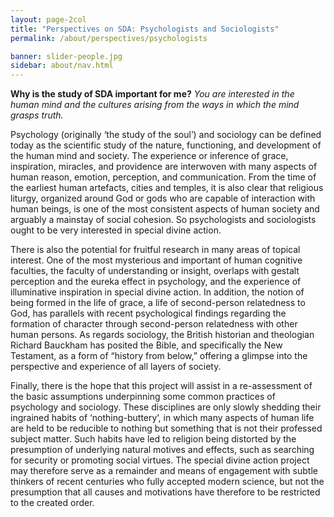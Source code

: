 ```yaml
---
layout: page-2col
title: "Perspectives on SDA: Psychologists and Sociologists"
permalink: /about/perspectives/psychologists

banner: slider-people.jpg
sidebar: about/nav.html
---
```

**Why is the study of SDA important for me?**
*You are interested in the human mind and the cultures arising from the ways in which the mind grasps truth.*

Psychology (originally ‘the study of the soul’) and sociology can be defined today as the scientific study of the nature, functioning, and development of the human mind and society. The experience or inference of grace, inspiration, miracles, and providence are interwoven with many aspects of human reason, emotion, perception, and communication. From the time of the earliest human artefacts, cities and temples, it is also clear that religious liturgy, organized around God or gods who are capable of interaction with human beings, is one of the most consistent aspects of human society and arguably a mainstay of social cohesion. So psychologists and sociologists ought to be very interested in special divine action.

There is also the potential for fruitful research in many areas of topical interest. One of the most mysterious and important of human cognitive faculties, the faculty of understanding or insight, overlaps with gestalt perception and the eureka effect in psychology, and the experience of illuminative inspiration in special divine action. In addition, the notion of being formed in the life of grace, a life of second-person relatedness to God, has parallels with recent psychological findings regarding the formation of character through second-person relatedness with other human persons. As regards sociology, the British historian and theologian Richard Bauckham has posited the Bible, and specifically the New Testament, as a form of “history from below,” offering a glimpse into the perspective and experience of all layers of society.

Finally, there is the hope that this project will assist in a re-assessment of the basic assumptions underpinning some common practices of psychology and sociology. These disciplines are only slowly shedding their ingrained habits of ‘nothing-buttery’, in which many aspects of human life are held to be reducible to nothing but something that is not their professed subject matter. Such habits have led to religion being distorted by the presumption of underlying natural motives and effects, such as searching for security or promoting social virtues. The special divine action project may therefore serve as a remainder and means of engagement with subtle thinkers of recent centuries who fully accepted modern science, but not the presumption that all causes and motivations have therefore to be restricted to the created order.

